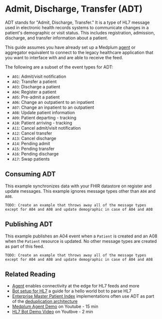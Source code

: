 # Admit, Discharge, Transfer (ADT) 

ADT stands for "Admit, Discharge, Transfer." It is a type of HL7 message used in electronic health records systems to communicate changes in a patient's demographic or visit status. This includes registration, admission, discharge, and transfer information about a patient. 

This guide assumes you have already set up a Medplum [agent](/docs/agent) or aggregator equivalent to connect to the legacy healthcare application that you want to interface with and are able to receive the feed.

The following are a subset of the event types for ADT:

- `A01`: Admit/visit notification
- `A02`: Transfer a patient
- `A03`: Discharge a patient
- `A04`: Register a patient
- `A05`: Pre-admit a patient
- `A06`: Change an outpatient to an inpatient
- `A07`: Change an inpatient to an outpatient
- `A08`: Update patient information
- `A09`: Patient departing - tracking
- `A10`: Patient arriving - tracking
- `A11`: Cancel admit/visit notification
- `A12`: Cancel transfer
- `A13`: Cancel discharge
- `A14`: Pending admit
- `A15`: Pending transfer
- `A16`: Pending discharge
- `A17`: Swap patients

## Consuming ADT

This example synchronizes data with your FHIR datastore on register and update messages.  This example ignores message types other than `A04` and `A08`.

```
TODO: Create an example that throws away all of the message types except for A04 and A08 and update demographic in case of A04 and A08
```

## Publishing ADT

This example publishes an A04 event when a `Patient` is created and an A08 when the `Patient` resource is updated. No other message types are created as part of this feed.

```
TODO: Create an example that throws away all of the message types except for A04 and A08 and update demographic in case of A04 and A08
```

## Related Reading

- [Agent](/docs/agent) enables connectivity at the edge for HL7 feeds and more
- [Bot setup for HL7](/docs/bots/hl7-into-fhir) a guide for a hello world bot to parse HL7
- [Enterprise Master Patient Index](/blog/empi-implementation) implementations often use ADT as part of the [deduplication architecture](/docs/fhir-datastore/patient-deduplication)
- [Medplum Agent Demo](https://youtu.be/MmE3Dn939B4) on Youtube - 15 min
- [HL7 Bot Demo Video](https://youtu.be/q0SXeb_8H2Q) on Youtbve - 2 min
